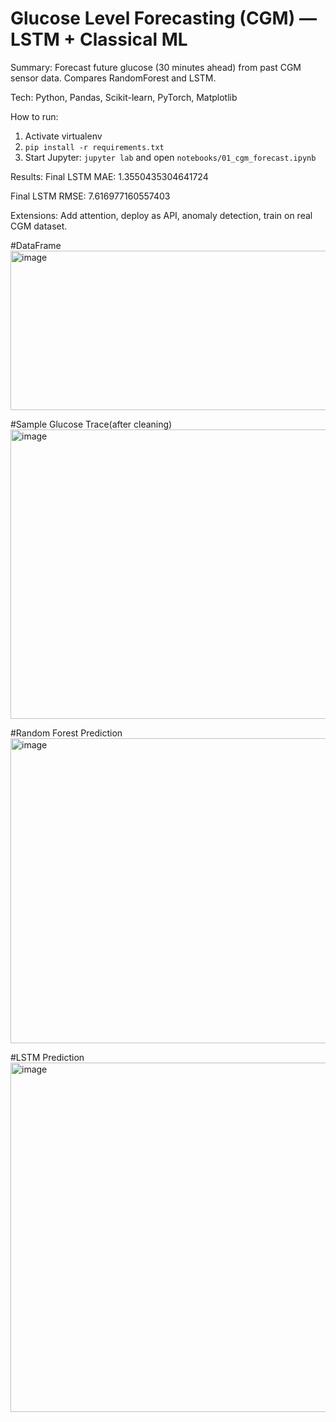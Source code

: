 # Glucose Level Forecasting (CGM) — LSTM + Classical ML

Summary: Forecast future glucose (30 minutes ahead) from past CGM sensor data. Compares RandomForest and LSTM.

Tech: Python, Pandas, Scikit-learn, PyTorch, Matplotlib

How to run:
1. Activate virtualenv
2. `pip install -r requirements.txt`
3. Start Jupyter: `jupyter lab` and open `notebooks/01_cgm_forecast.ipynb`

Results:
Final LSTM MAE: 1.3550435304641724

Final LSTM RMSE: 7.616977160557403

Extensions: Add attention, deploy as API, anomaly detection, train on real CGM dataset.


#DataFrame
<img width="523" height="255" alt="image" src="https://github.com/user-attachments/assets/7200436e-afc0-49c1-b5e0-a05a116c75c2" />

#Sample Glucose Trace(after cleaning)
<img width="1171" height="463" alt="image" src="https://github.com/user-attachments/assets/2b96f7b2-6a8d-485c-a749-3cefcfbd5e10" />

#Random Forest Prediction
<img width="1161" height="488" alt="image" src="https://github.com/user-attachments/assets/81fb690d-fd20-43b1-9b07-168ee683507c" />

#LSTM Prediction
<img width="1188" height="559" alt="image" src="https://github.com/user-attachments/assets/99941b14-0048-447d-81dc-a15685dc6c1b" />
